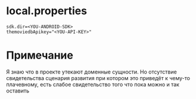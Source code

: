 # local.properties

```properties
sdk.dir=<YOU-ANDROID-SDK>
themoviedbApikey="<YOU-API-KEY>"
```

# Примечание

Я знаю что в проекте утекают доменные сущности. Но отсутствие свидетельства сценария развития
при котором это приведёт к чему-то плачевному, есть слабое свидетельство того что пока можно и так оставить